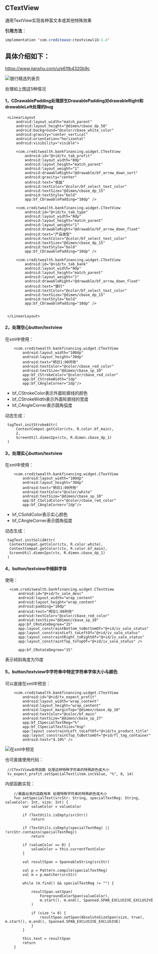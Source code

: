 ## CTextView
通用TextView实现各种富文本或其他特殊效果

**引用方法**：
```java
implementation 'com.creditease:ctextviewlib:1.4'
```


## 具体介绍如下：
https://www.jianshu.com/u/e61fb4320b9c


![银行精选列表页](https://upload-images.jianshu.io/upload_images/4334234-bb61f4b213dbf87d.png?imageMogr2/auto-orient/strip%7CimageView2/2/w/1240)


处理如上图这5种情况


#### 1，CDrawablePadding处理原生DrawablePadding对drawableRight和drawableLeft处理的bug


```
 <LinearLayout
     android:layout_width="match_parent"
     android:layout_height="@dimen/cbase_dp_50"
     android:background="@color/cbase_white_color"
     android:gravity="center_vertical"
     android:orientation="horizontal"
     android:visibility="visible">

     <com.creditwealth.bankfinancing.widget.CTextView
         android:id="@+id/tv_tab_profit"
         android:layout_width="0dp"
         android:layout_height="match_parent"
         android:layout_weight="1"
         android:drawableRight="@drawable/bf_arrow_down_sort"
         android:gravity="center"
         android:text="收益"
         android:textColor="@color/bf_select_text_color"
         android:textSize="@dimen/cbase_dp_15"
         android:textStyle="bold"
         app:bf_CDrawablePadding="10dp" />

     <com.creditwealth.bankfinancing.widget.CTextView
         android:id="@+id/tv_tab_type"
         android:layout_width="0dp"
         android:layout_height="match_parent"
         android:layout_weight="1"
         android:drawableRight="@drawable/bf_arrow_down_float"
         android:text="产品类型"
         android:textColor="@color/bf_select_text_color"
         android:textSize="@dimen/cbase_dp_15"
         android:textStyle="bold"
         app:bf_CDrawablePadding="10dp" />

     <com.creditwealth.bankfinancing.widget.CTextView
         android:id="@+id/tv_tab_bank"
         android:layout_width="0dp"
         android:layout_height="match_parent"
         android:layout_weight="1"
         android:drawableRight="@drawable/bf_arrow_down_float"
         android:text="银行"
         android:textColor="@color/bf_select_text_color"
         android:textSize="@dimen/cbase_dp_15"
         android:textStyle="bold"
         app:bf_CDrawablePadding="10dp" />


 </LinearLayout>

```


#### 2，处理空心button/textview

在xml中使用：

```
    <com.creditwealth.bankfinancing.widget.CTextView
        android:layout_width="100dp"
        android:layout_height="30dp"
        android:text="明日1:00开抢"
        android:textColor="@color/cbase_red_color"
        android:textSize="@dimen/cbase_sp_10"
        app:bf_CStrokeColor="@color/cbase_red_color"
        app:bf_CStrokeWidth="1dp"
        app:bf_CAngleCorner="2dp"/>
```
- bf_CStrokeColor表示外面轮廓线的颜色
- bf_CStrokeWidth表示外面轮廓线的宽度
- bf_CAngleCorner表示圆角弧度

动态生成：
```
 tagText.initStrokeAttr(
     ContextCompat.getColor(ctx, R.color.bf_main),
     2,
     ScreenUtil.dimen2px(ctx, R.dimen.cbase_dp_1)
 )
```

#### 3，处理实心button/textview

在xml中使用：

```
    <com.creditwealth.bankfinancing.widget.CTextView
        android:layout_width="100dp"
        android:layout_height="30dp"
        android:text="明日1:00开抢"
        android:textColor="@color/white"
        android:textSize="@dimen/cbase_sp_10"
        app:bf_CSolidColor="@color/cbase_red_color"
        app:bf_CAngleCorner="2dp"/>
```

- bf_CSolidColor表示实心颜色
- bf_CAngleCorner表示圆角弧度

动态生成：
```
 tagText.initSolidAttr(
  ContextCompat.getColor(ctx, R.color.white),
  ContextCompat.getColor(ctx, R.color.bf_main),
  ScreenUtil.dimen2px(ctx, R.dimen.cbase_dp_1)
 )
```

#### 4，button/textview中倾斜字体

使用：
```
  <com.creditwealth.bankfinancing.widget.CTextView
      android:id="@+id/tv_sale_desc"
      android:layout_width="wrap_content"
      android:layout_height="wrap_content"
      android:padding="10dp"
      android:text="明日1:00开抢"
      android:textColor="@color/cbase_red_color"
      android:textSize="@dimen/cbase_sp_10"
      app:bf_CRotateDegree="15"
      app:layout_constraintBottom_toBottomOf="@+id/iv_sale_status"
      app:layout_constraintLeft_toLeftOf="@+id/iv_sale_status"
      app:layout_constraintRight_toRightOf="@+id/iv_sale_status"
      app:layout_constraintTop_toTopOf="@+id/iv_sale_status" />
```

```
      app:bf_CRotateDegree="15"
```
表示倾斜角度为15度

#### 5，button/textview中字符串中特定字符串字体大小与颜色

可以直接在xml中预览：


```
    <com.creditwealth.bankfinancing.widget.CTextView
        android:id="@+id/tv_expect_profit"
        android:layout_width="wrap_content"
        android:layout_height="wrap_content"
        android:layout_marginTop="@dimen/cbase_dp_10"
        android:textColor="@color/bf_main"
        android:textSize="@dimen/cbase_sp_27"
        app:bf_CSpecialTextReg="%"
        app:bf_CSpecialTextSize="6sp"
        app:layout_constraintLeft_toLeftOf="@+id/tv_product_title"
        app:layout_constraintTop_toBottomOf="@+id/fl_tag_container"
        android:text="4.10%" />
```

![在xml中预览](https://upload-images.jianshu.io/upload_images/4334234-d73b25f8313e048b.png?imageMogr2/auto-orient/strip%7CimageView2/2/w/1240)

也可直接使用代码：
```
 //CTextView自带函数 处理这种特殊字符串的特殊颜色或大小
 tv_expect_profit.setSpecialText(item.incValue, "%", 0, 14)
```

内部函数实现：

```
    //暴露出来的函数用来 处理特殊字符串的特殊颜色或大小
    fun setSpecialText(srcStr: String, specialTextReg: String, valueColor: Int, size: Int) {
        var valueColor = valueColor

        if (TextUtils.isEmpty(srcStr))
            return

        if (TextUtils.isEmpty(specialTextReg) || !srcStr.contains(specialTextReg))
            return

        if (valueColor == 0) {
            valueColor = this.currentTextColor
        }

        val resultSpan = SpannableString(srcStr)

        val p = Pattern.compile(specialTextReg)
        val m = p.matcher(srcStr)

        while (m.find() && specialTextReg != "") {

            resultSpan.setSpan(
                ForegroundColorSpan(valueColor),
                m.start(), m.end(), Spanned.SPAN_EXCLUSIVE_EXCLUSIVE
            )

            if (size != 0) {
                resultSpan.setSpan(AbsoluteSizeSpan(size, true), m.start(), m.end(), Spanned.SPAN_EXCLUSIVE_EXCLUSIVE)
            }
        }

        this.text = resultSpan
        return
    }
```


